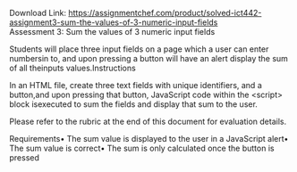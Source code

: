 Download Link: https://assignmentchef.com/product/solved-ict442-assignment3-sum-the-values-of-3-numeric-input-fields
<br>
Assessment 3: Sum the values of 3 numeric input fields

Students will place three input fields on a page which a user can enter numbersin to, and upon pressing a button will have an alert display the sum of all theinputs values.Instructions

In an HTML file, create three text fields with unique identifiers, and a button,and upon pressing that button, JavaScript code within the &lt;script&gt; block isexecuted to sum the fields and display that sum to the user.

Please refer to the rubric at the end of this document for evaluation details.

Requirements• The sum value is displayed to the user in a JavaScript alert• The sum value is correct• The sum is only calculated once the button is pressed